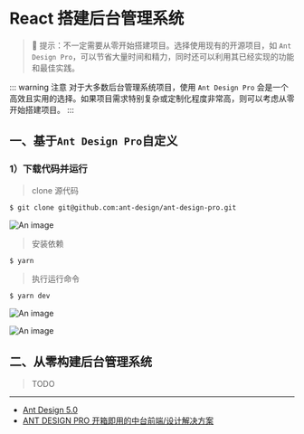 # React 搭建后台管理系统

> 🔔 提示：不一定需要从零开始搭建项目。选择使用现有的开源项目，如 `Ant Design Pro`，可以节省大量时间和精力，同时还可以利用其已经实现的功能和最佳实践。

::: warning 注意
对于大多数后台管理系统项目，使用 `Ant Design Pro` 会是一个高效且实用的选择。如果项目需求特别复杂或定制化程度非常高，则可以考虑从零开始搭建项目。
:::

## 一、基于`Ant Design Pro`自定义

### 1）下载代码并运行

> clone 源代码

```bash
$ git clone git@github.com:ant-design/ant-design-pro.git
```

![An image](/images/react/react-clone.png)

> 安装依赖

```bash
$ yarn
```

> 执行运行命令

```bash
$ yarn dev
```

![An image](/images/react/react-run.png)

![An image](/images/react/react-run-2.png)

## 二、从零构建后台管理系统

> TODO

---

- [Ant Design 5.0](https://ant.design/index-cn)
- [ANT DESIGN PRO 开箱即用的中台前端/设计解决方案](https://pro.ant.design/zh-CN)

<!-- - [admin-antd-react](http://admin-antd-react.liqingsong.cc/v2_vite/guide/) -->

<!-- https://docs.pingcode.com/ask/ask-ask/276864.html -->
